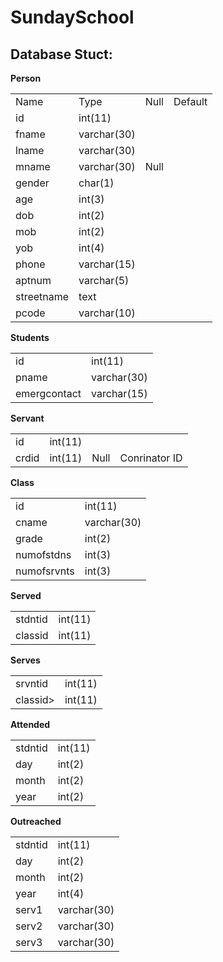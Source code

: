 <h1>SundaySchool</h1>

<h2>Database Stuct:</h2>

<b>Person</b>
<table>
  <tr>
    <td>Name</td>
    <td>Type</td>
    <td>Null</td>
    <td>Default</td>
  </tr>
  <tr>
    <td>id</td>
    <td>int(11)</td>
    <td>
  </tr>
  <tr>
    <td>fname</td>
    <td>varchar(30)</td>
  </tr>
  <tr>
    <td>lname</td>
    <td>varchar(30)</td>
  </tr>
  <tr>
    <td>mname</td>
    <td>varchar(30)</td>
    <td>Null</td>
  </tr>
  <tr>
    <td>gender</td>
    <td>char(1)</td>
  </tr>
  <tr>
    <td>age</td>
    <td>int(3)</td>
  </tr>
  <tr>
    <td>dob</td>
    <td>int(2)</td>
  </tr>
  <tr>
    <td>mob</td>
    <td>int(2)</td>
  </tr>
  <tr>
    <td>yob</td>
    <td>int(4)</td>
  </tr>
  <tr>
    <td>phone</td>
    <td>varchar(15)</td>
  </tr>
  <tr>
    <td>aptnum</td>
    <td>varchar(5)</td>
  </tr>
  <tr>
    <td>streetname</td>
    <td>text</td>
  </tr>
  <tr>
    <td>pcode</td>
    <td>varchar(10)</td>
  </tr>
</table>

<b>Students</b>
<table>
  <tr>
    <td>id</td>
    <td>int(11)</td>
  </tr>
  <tr>
    <td>pname</td>
    <td>varchar(30)</td>
  </tr>
  <tr>
    <td>emergcontact</td>
    <td>varchar(15)</td>
  </tr>
</table>

<b>Servant</b>
<table>
  <tr>
    <td>id</td>
    <td>int(11)</td>
  </tr>
  <tr>
    <td>crdid</td>
    <td>int(11)</td>
    <td>Null</td>
    <td>Conrinator ID</td>
  <tr>
</table>

<b>Class</b>
<table>
  <tr>
    <td>id</td>
    <td>int(11)</td>
  </tr>
  <tr>
    <td>cname</td>
    <td>varchar(30)</td>
  </tr>
  <tr>
    <td>grade</td>
    <td>int(2)</td>
  </tr>
  <tr>
    <td>numofstdns</td>
    <td>int(3)</td>
  </tr>
  <tr>
    <td>numofsrvnts</td>
    <td>int(3)</td>
  </tr>
</table>

<b>Served</b>
<table>
  <tr>
    <td>stdntid</td>
    <td>int(11)</td>
  </tr>
  <tr>
    <td>classid</td>
    <td>int(11)</td>
  </tr>
</table>

<b>Serves</b>
<table>
  <tr>
    <td>srvntid</td>
    <td>int(11)</td>
  </tr>
  <tr>
    <td>classid></td>
    <td>int(11)</td>
  </tr>
</table>

<b>Attended</b>
<table>
  <tr>
    <td>stdntid</td>
    <td>int(11)</td>
  </tr>
  <tr>
    <td>day</td>
    <td>int(2)</td>
  </tr>
  <tr>
    <td>month</td>
    <td>int(2)</td>
  </tr>
  <tr>
    <td>year</td>
    <td>int(2)</td>
  </tr>
</table>

<b>Outreached</b>
<table>
  <tr>
    <td>stdntid</td>
    <td>int(11)</td>
  </tr>
  <tr>
    <td>day</td>
    <td>int(2)</td>
  </tr>
  <tr>
    <td>month</td>
    <td>int(2)</td>
  </tr>
  <tr>
    <td>year</td>
    <td>int(4)</td>
  </tr>
  <tr>
    <td>serv1</td>
    <td>varchar(30)</td>
  </tr>
  <tr>
    <td>serv2</td>
    <td>varchar(30)</td>
  </tr>
  <tr>
    <td>serv3</td>
    <td>varchar(30)</td>
  </tr>
</table>
